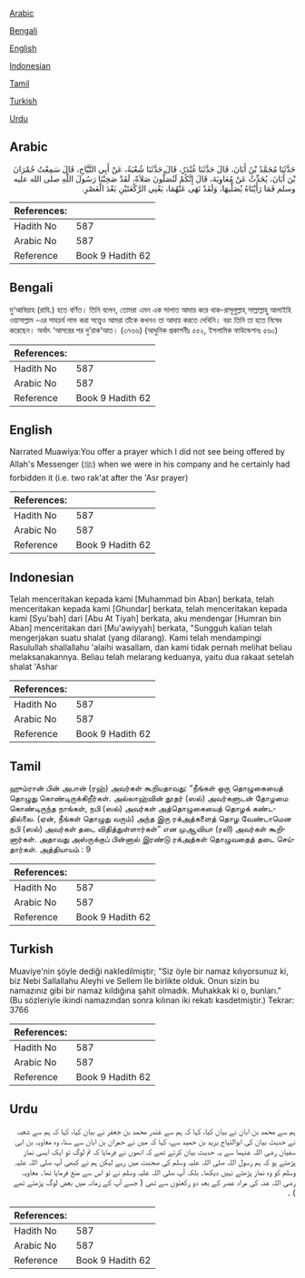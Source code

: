 [Arabic](#arabic)

[Bengali](#bengali)

[English](#english)

[Indonesian](#indonesian)

[Tamil](#tamil)

[Turkish](#turkish)

[Urdu](#urdu)

## Arabic


<div dir="rtl" lang="ar" style={{fontSize:'larger',backgroundColor:'#f8f9fa',padding:20}}>
حَدَّثَنَا مُحَمَّدُ بْنُ أَبَانَ، قَالَ حَدَّثَنَا غُنْدَرٌ، قَالَ حَدَّثَنَا شُعْبَةُ، عَنْ أَبِي التَّيَّاحِ، قَالَ سَمِعْتُ حُمْرَانَ بْنَ أَبَانَ، يُحَدِّثُ عَنْ مُعَاوِيَةَ، قَالَ إِنَّكُمْ لَتُصَلُّونَ صَلاَةً، لَقَدْ صَحِبْنَا رَسُولَ اللَّهِ صلى الله عليه وسلم فَمَا رَأَيْنَاهُ يُصَلِّيهَا، وَلَقَدْ نَهَى عَنْهُمَا، يَعْنِي الرَّكْعَتَيْنِ بَعْدَ الْعَصْرِ‏.‏
</div>
<div style={{backgroundColor:'#f8f9fa',padding:20, marginBottom: 10}}><table> <thead> <tr> <th>References:</th> <th></th> </tr> </thead> <tbody><tr><td>Hadith No</td><td>587</td></tr><tr><td>Arabic No</td><td>587</td></tr><tr><td>Reference</td><td>Book 9 Hadith 62</td></tr></tbody></table></div>

## Bengali


<div dir="ltr" lang="bn" style={{fontSize:'larger',backgroundColor:'#f8f9fa',padding:20}}>
মু‘আবিয়াহ (রাযি.) হতে বর্ণিত। তিনি বলেন, তোমরা এমন এক সালাত আদায় করে থাক-রাসূলুল্লাহ্ সাল্লাল্লাহু আলাইহি ওয়াসাল্লাম -এর সাহচর্য লাভ করা সত্ত্বেও আমরা তাঁকে কখনও তা আদায় করতে দেখিনি। বরং তিনি তা হতে নিষেধ করেছেন। অর্থাৎ ‘আসরের পর দু’রাক‘আত। (৩৭৬৬) (আধুনিক প্রকাশনীঃ ৫৫২, ইসলামিক ফাউন্ডেশনঃ ৫৬০)
</div>
<div style={{backgroundColor:'#f8f9fa',padding:20, marginBottom: 10}}><table> <thead> <tr> <th>References:</th> <th></th> </tr> </thead> <tbody><tr><td>Hadith No</td><td>587</td></tr><tr><td>Arabic No</td><td>587</td></tr><tr><td>Reference</td><td>Book 9 Hadith 62</td></tr></tbody></table></div>

## English


<div dir="ltr" lang="en" style={{fontSize:'larger',backgroundColor:'#f8f9fa',padding:20}}>
Narrated Muawiya:You offer a prayer which I did not see being offered by Allah's Messenger (ﷺ) when we were in his company and he certainly had forbidden it (i.e. two rak'at after the 'Asr prayer)
</div>
<div style={{backgroundColor:'#f8f9fa',padding:20, marginBottom: 10}}><table> <thead> <tr> <th>References:</th> <th></th> </tr> </thead> <tbody><tr><td>Hadith No</td><td>587</td></tr><tr><td>Arabic No</td><td>587</td></tr><tr><td>Reference</td><td>Book 9 Hadith 62</td></tr></tbody></table></div>

## Indonesian


<div dir="ltr" lang="id" style={{fontSize:'larger',backgroundColor:'#f8f9fa',padding:20}}>
Telah menceritakan kepada kami [Muhammad bin Aban] berkata, telah menceritakan kepada kami [Ghundar] berkata, telah menceritakan kepada kami [Syu'bah] dari [Abu At Tiyah] berkata, aku mendengar [Humran bin Aban] menceritakan dari [Mu'awiyyah] berkata, "Sungguh kalian telah mengerjakan suatu shalat (yang dilarang). Kami telah mendampingi Rasulullah shallallahu 'alaihi wasallam, dan kami tidak pernah melihat beliau melaksanakannya. Beliau telah melarang keduanya, yaitu dua rakaat setelah shalat 'Ashar
</div>
<div style={{backgroundColor:'#f8f9fa',padding:20, marginBottom: 10}}><table> <thead> <tr> <th>References:</th> <th></th> </tr> </thead> <tbody><tr><td>Hadith No</td><td>587</td></tr><tr><td>Arabic No</td><td>587</td></tr><tr><td>Reference</td><td>Book 9 Hadith 62</td></tr></tbody></table></div>

## Tamil


<div dir="ltr" lang="ta" style={{fontSize:'larger',backgroundColor:'#f8f9fa',padding:20}}>
ஹும்ரான் பின் அபான் (ரஹ்) அவர்கள் கூறியதாவது: “நீங்கள் ஒரு தொழுகையைத் தொழுது கொண்டிருக்கிறீர்கள். அல்லாஹ்வின் தூதர் (ஸல்) அவர்களுடன் தோழமை கொண்டிருந்த நாங்கள், நபி (ஸல்) அவர்கள் அத்தொழுகையைத் தொழக் கண்டதில்லை. (ஏன், நீங்கள் தொழுது வரும்) அந்த இரு ரக்அத்களைத் தொழ வேண்டாமென நபி (ஸல்) அவர்கள் தடை விதித்துள்ளார்கள்” என முஆவியா (ரலி) அவர்கள் கூறினார்கள். அதாவது அஸ்ருக்குப் பின்னால் இரண்டு ரக்அத்கள் தொழுவதைத் தடை செய்தார்கள். அத்தியாயம் : 9
</div>
<div style={{backgroundColor:'#f8f9fa',padding:20, marginBottom: 10}}><table> <thead> <tr> <th>References:</th> <th></th> </tr> </thead> <tbody><tr><td>Hadith No</td><td>587</td></tr><tr><td>Arabic No</td><td>587</td></tr><tr><td>Reference</td><td>Book 9 Hadith 62</td></tr></tbody></table></div>

## Turkish


<div dir="ltr" lang="tr" style={{fontSize:'larger',backgroundColor:'#f8f9fa',padding:20}}>
Muaviye'nin şöyle dediği nakledilmiştir; "Siz öyle bir namaz kılıyorsunuz ki, biz Nebi Sallallahu Aleyhi ve Sellem İle birlikte olduk. Onun sizin bu namazınız gibi bir namaz kıldığına şahit olmadık. Muhakkak ki o, bunları." (Bu sözleriyle ikindi namazından sonra kılınan iki rekatı kasdetmiştir.) Tekrar: 3766
</div>
<div style={{backgroundColor:'#f8f9fa',padding:20, marginBottom: 10}}><table> <thead> <tr> <th>References:</th> <th></th> </tr> </thead> <tbody><tr><td>Hadith No</td><td>587</td></tr><tr><td>Arabic No</td><td>587</td></tr><tr><td>Reference</td><td>Book 9 Hadith 62</td></tr></tbody></table></div>

## Urdu


<div dir="rtl" lang="ur" style={{fontSize:'larger',backgroundColor:'#f8f9fa',padding:20}}>
ہم سے محمد بن ابان نے بیان کیا، کہا کہ ہم سے غندر محمد بن جعفر نے بیان کیا، کہا کہ ہم سے شعبہ نے حدیث بیان کی ابوالتیاح یزید بن حمید سے، کہا کہ میں نے حمران بن ابان سے سنا، وہ معاویہ بن ابی سفیان رضی اللہ عنہما سے یہ حدیث بیان کرتے تھے کہ انھوں نے فرمایا کہ تم لوگ تو ایک ایسی نماز پڑھتے ہو کہ ہم رسول اللہ صلی اللہ علیہ وسلم کی صحبت میں رہے لیکن ہم نے کبھی آپ صلی اللہ علیہ وسلم کو وہ نماز پڑھتے نہیں دیکھا۔ بلکہ آپ صلی اللہ علیہ وسلم نے تو اس سے منع فرمایا تھا۔ معاویہ رضی اللہ عنہ کی مراد عصر کے بعد دو رکعتوں سے تھی ( جسے آپ کے زمانہ میں بعض لوگ پڑھتے تھے ) ۔
</div>
<div style={{backgroundColor:'#f8f9fa',padding:20, marginBottom: 10}}><table> <thead> <tr> <th>References:</th> <th></th> </tr> </thead> <tbody><tr><td>Hadith No</td><td>587</td></tr><tr><td>Arabic No</td><td>587</td></tr><tr><td>Reference</td><td>Book 9 Hadith 62</td></tr></tbody></table></div>